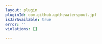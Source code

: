 ```yaml
---
layout: plugin
pluginId: com.github.upthewaterspout.jpf
isJarAvailable: true
error: ''
violations: []

---
```

